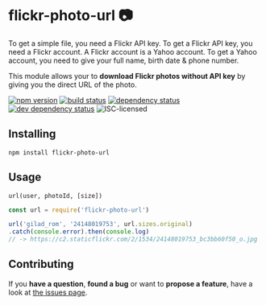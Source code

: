 # flickr-photo-url 📷

To get a simple file, you need a Flickr API key. To get a Flickr API key, you need a Flickr account. A Flickr account is a Yahoo account. To get a Yahoo account, you need to give your full name, birth date & phone number.

This module allows your to **download Flickr photos without API key** by giving you the direct URL of the photo.

[![npm version](https://img.shields.io/npm/v/flickr-photo-url.svg)](https://www.npmjs.com/package/flickr-photo-url)
[![build status](https://img.shields.io/travis/derhuerst/flickr-photo-url.svg)](https://travis-ci.org/derhuerst/flickr-photo-url)
[![dependency status](https://img.shields.io/david/derhuerst/flickr-photo-url.svg)](https://david-dm.org/derhuerst/flickr-photo-url)
[![dev dependency status](https://img.shields.io/david/dev/derhuerst/flickr-photo-url.svg)](https://david-dm.org/derhuerst/flickr-photo-url#info=devDependencies)
![ISC-licensed](https://img.shields.io/github/license/derhuerst/flickr-photo-url.svg)


## Installing

```
npm install flickr-photo-url
```


## Usage

```
url(user, photoId, [size])
```

```js
const url = require('flickr-photo-url')

url('gilad_rom', '24148019753', url.sizes.original)
.catch(console.error).then(console.log)
// -> https://c2.staticflickr.com/2/1534/24148019753_bc3bb60f50_o.jpg
```


## Contributing

If you **have a question**, **found a bug** or want to **propose a feature**, have a look at [the issues page](https://github.com/derhuerst/flickr-photo-url/issues).

